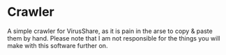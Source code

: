 # Crawler
A simple crawler for VirusShare, as it is pain in the arse to copy &amp; paste them by hand.
Please note that I am not responsible for the things you will make with this software further on.
